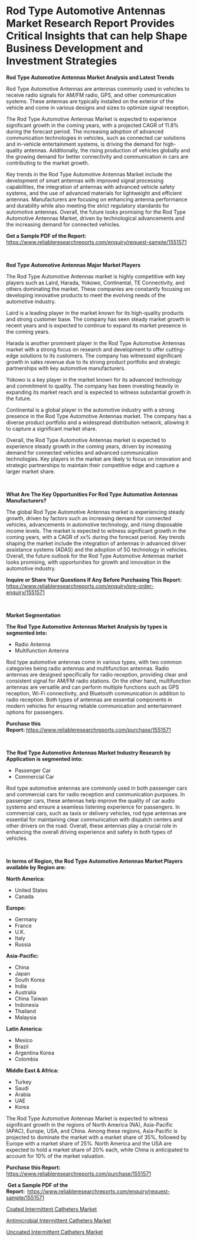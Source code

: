 <p><h1>Rod Type Automotive Antennas Market Research Report Provides Critical Insights that can help Shape Business Development and Investment Strategies</h1></p><p><strong>Rod Type Automotive Antennas Market Analysis and Latest Trends</strong></p>
<p><p>Rod Type Automotive Antennas are antennas commonly used in vehicles to receive radio signals for AM/FM radio, GPS, and other communication systems. These antennas are typically installed on the exterior of the vehicle and come in various designs and sizes to optimize signal reception.</p><p>The Rod Type Automotive Antennas Market is expected to experience significant growth in the coming years, with a projected CAGR of 11.8% during the forecast period. The increasing adoption of advanced communication technologies in vehicles, such as connected car solutions and in-vehicle entertainment systems, is driving the demand for high-quality antennas. Additionally, the rising production of vehicles globally and the growing demand for better connectivity and communication in cars are contributing to the market growth.</p><p>Key trends in the Rod Type Automotive Antennas Market include the development of smart antennas with improved signal processing capabilities, the integration of antennas with advanced vehicle safety systems, and the use of advanced materials for lightweight and efficient antennas. Manufacturers are focusing on enhancing antenna performance and durability while also meeting the strict regulatory standards for automotive antennas. Overall, the future looks promising for the Rod Type Automotive Antennas Market, driven by technological advancements and the increasing demand for connected vehicles.</p></p>
<p><strong>Get a Sample PDF of the Report:&nbsp;</strong> <a href="https://www.reliableresearchreports.com/enquiry/request-sample/1551571">https://www.reliableresearchreports.com/enquiry/request-sample/1551571</a></p>
<p>&nbsp;</p>
<p><strong>Rod Type Automotive Antennas Major Market Players</strong></p>
<p><p>The Rod Type Automotive Antennas market is highly competitive with key players such as Laird, Harada, Yokowo, Continental, TE Connectivity, and others dominating the market. These companies are constantly focusing on developing innovative products to meet the evolving needs of the automotive industry.</p><p>Laird is a leading player in the market known for its high-quality products and strong customer base. The company has seen steady market growth in recent years and is expected to continue to expand its market presence in the coming years.</p><p>Harada is another prominent player in the Rod Type Automotive Antennas market with a strong focus on research and development to offer cutting-edge solutions to its customers. The company has witnessed significant growth in sales revenue due to its strong product portfolio and strategic partnerships with key automotive manufacturers.</p><p>Yokowo is a key player in the market known for its advanced technology and commitment to quality. The company has been investing heavily in expanding its market reach and is expected to witness substantial growth in the future.</p><p>Continental is a global player in the automotive industry with a strong presence in the Rod Type Automotive Antennas market. The company has a diverse product portfolio and a widespread distribution network, allowing it to capture a significant market share.</p><p>Overall, the Rod Type Automotive Antennas market is expected to experience steady growth in the coming years, driven by increasing demand for connected vehicles and advanced communication technologies. Key players in the market are likely to focus on innovation and strategic partnerships to maintain their competitive edge and capture a larger market share.</p></p>
<p>&nbsp;</p>
<p><strong>What Are The Key Opportunities For Rod Type Automotive Antennas Manufacturers?</strong></p>
<p><p>The global Rod Type Automotive Antennas market is experiencing steady growth, driven by factors such as increasing demand for connected vehicles, advancements in automotive technology, and rising disposable income levels. The market is expected to witness significant growth in the coming years, with a CAGR of xx% during the forecast period. Key trends shaping the market include the integration of antennas in advanced driver assistance systems (ADAS) and the adoption of 5G technology in vehicles. Overall, the future outlook for the Rod Type Automotive Antennas market looks promising, with opportunities for growth and innovation in the automotive industry.</p></p>
<p><strong>Inquire or Share Your Questions If Any Before Purchasing This Report:</strong> <a href="https://www.reliableresearchreports.com/enquiry/pre-order-enquiry/1551571">https://www.reliableresearchreports.com/enquiry/pre-order-enquiry/1551571</a></p>
<p>&nbsp;</p>
<p><strong>Market Segmentation</strong></p>
<p><strong>The Rod Type Automotive Antennas Market Analysis by types is segmented into:</strong></p>
<p><ul><li>Radio Antenna</li><li>Multifunction Antenna</li></ul></p>
<p><p>Rod type automotive antennas come in various types, with two common categories being radio antennas and multifunction antennas. Radio antennas are designed specifically for radio reception, providing clear and consistent signal for AM/FM radio stations. On the other hand, multifunction antennas are versatile and can perform multiple functions such as GPS reception, Wi-Fi connectivity, and Bluetooth communication in addition to radio reception. Both types of antennas are essential components in modern vehicles for ensuring reliable communication and entertainment options for passengers.</p></p>
<p><strong>Purchase this Report:&nbsp;</strong><a href="https://www.reliableresearchreports.com/purchase/1551571">https://www.reliableresearchreports.com/purchase/1551571</a></p>
<p>&nbsp;</p>
<p><strong>The Rod Type Automotive Antennas Market Industry Research by Application is segmented into:</strong></p>
<p><ul><li>Passenger Car</li><li>Commercial Car</li></ul></p>
<p><p>Rod type automotive antennas are commonly used in both passenger cars and commercial cars for radio reception and communication purposes. In passenger cars, these antennas help improve the quality of car audio systems and ensure a seamless listening experience for passengers. In commercial cars, such as taxis or delivery vehicles, rod type antennas are essential for maintaining clear communication with dispatch centers and other drivers on the road. Overall, these antennas play a crucial role in enhancing the overall driving experience and safety in both types of vehicles.</p></p>
<p>&nbsp;</p>
<p><strong>In terms of Region, the Rod Type Automotive Antennas Market Players available by Region are:</strong></p>
<p>
    <p> <strong> North America: </strong>
        <ul>
            <li>United States</li>
            <li>Canada</li>
        </ul>
        </p> 
    <p> <strong> Europe: </strong>
        <ul>
            <li>Germany</li>
            <li>France</li>
            <li>U.K.</li>
            <li>Italy</li>
            <li>Russia</li>
        </ul>
        </p> 
    <p> <strong> Asia-Pacific: </strong>
        <ul>
            <li>China</li>
            <li>Japan</li>
            <li>South Korea</li>
            <li>India</li>
            <li>Australia</li>
            <li>China Taiwan</li>
            <li>Indonesia</li>
            <li>Thailand</li>
            <li>Malaysia</li>
        </ul>
        </p> 
    <p> <strong> Latin America: </strong>
        <ul>
            <li>Mexico</li>
            <li>Brazil</li>
            <li>Argentina Korea</li>
            <li>Colombia</li>
        </ul>
        </p> 
    <p> <strong> Middle East & Africa: </strong>
        <ul>
            <li>Turkey</li>
            <li>Saudi</li>
            <li>Arabia</li>
            <li>UAE</li>
            <li>Korea</li>
        </ul>
    </p>
    </p>
<p><p>The Rod Type Automotive Antennas Market is expected to witness significant growth in the regions of North America (NA), Asia-Pacific (APAC), Europe, USA, and China. Among these regions, Asia-Pacific is projected to dominate the market with a market share of 35%, followed by Europe with a market share of 25%. North America and the USA are expected to hold a market share of 20% each, while China is anticipated to account for 10% of the market valuation.</p></p>
<p><strong>Purchase this Report: </strong><a href="https://www.reliableresearchreports.com/purchase/1551571">https://www.reliableresearchreports.com/purchase/1551571</a></p>
<p>&nbsp;<strong>Get a Sample PDF of the Report:&nbsp;&nbsp;</strong><a href="https://www.reliableresearchreports.com/enquiry/request-sample/1551571">https://www.reliableresearchreports.com/enquiry/request-sample/1551571</a></p>
<p><strong></strong></p>
<p><p><a href="https://view.publitas.com/reportprime-1/insights-into-coated-intermittent-catheters-market-size-analysing-market-share-trends-and-growth-from-2023-to-2030/">Coated Intermittent Catheters Market</a></p><p><a href="https://view.publitas.com/reportprime-1/antimicrobial-intermittent-catheters-market-size-evaluating-its-market-trends-growth-and-projections-2023-2030/">Antimicrobial Intermittent Catheters Market</a></p><p><a href="https://view.publitas.com/reportprime-1/insights-into-uncoated-intermittent-catheters-market-size-analysing-market-share-trends-and-growth-from-2023-to-2030/">Uncoated Intermittent Catheters Market</a></p></p>